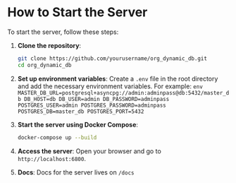 # How to Start the Server

To start the server, follow these steps:

1. **Clone the repository**:
    ```sh
    git clone https://github.com/yourusername/org_dynamic_db.git
    cd org_dynamic_db
    ```

2. **Set up environment variables**:
    Create a `.env` file in the root directory and add the necessary environment variables. For example:
        ```env
        MASTER_DB_URL=postgresql+asyncpg://admin:adminpass@db:5432/master_db
        DB_HOST=db
        DB_USER=admin
        DB_PASSWORD=adminpass
        POSTGRES_USER=admin
        POSTGRES_PASSWORD=adminpass
        POSTGRES_DB=master_db
        POSTGRES_PORT=5432
        ```

3. **Start the server using Docker Compose**:
    ```sh
    docker-compose up --build
    ```

4. **Access the server**:
    Open your browser and go to `http://localhost:6800`.

5. **Docs**:
    Docs for the server lives on `/docs`